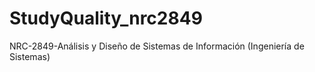 # StudyQuality_nrc2849
NRC-2849-Análisis y Diseño de Sistemas de Información (Ingeniería de Sistemas)
